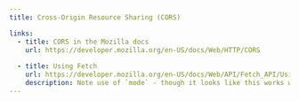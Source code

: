 ```yaml
---
title: Cross-Origin Resource Sharing (CORS)

links:
  - title: CORS in the Mozilla docs
    url: https://developer.mozilla.org/en-US/docs/Web/HTTP/CORS
    
  - title: Using Fetch
    url: https://developer.mozilla.org/en-US/docs/Web/API/Fetch_API/Using_Fetch
    description: Note use of `mode` - though it looks like this works without the explicit param
---
```

